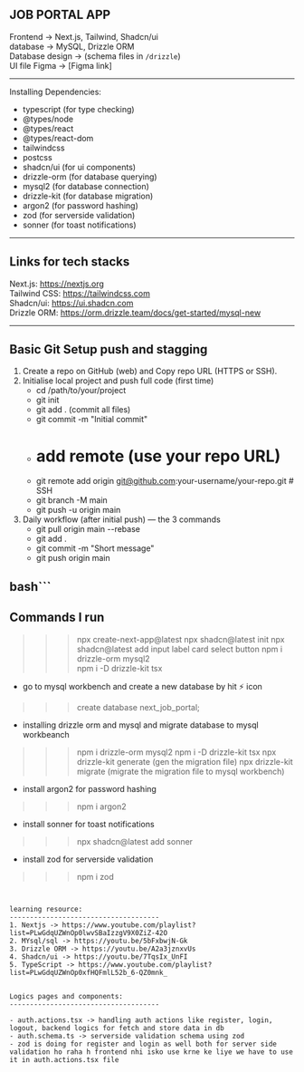JOB PORTAL APP
-------------------------------------

Frontend -> Next.js, Tailwind, Shadcn/ui  
database -> MySQL, Drizzle ORM  
Database design -> (schema files in `/drizzle`)  
UI file Figma -> [Figma link]

------------------------------------
Installing Dependencies:
- typescript (for type checking)
- @types/node
- @types/react
- @types/react-dom
- tailwindcss
- postcss
- shadcn/ui (for ui components)
- drizzle-orm (for database querying)
- mysql2 (for database connection)
- drizzle-kit (for database migration)
- argon2 (for password hashing)
- zod (for serverside validation)
- sonner (for toast notifications)



-------------------------------------
Links for tech stacks
-------------------------------------
Next.js: https://nextjs.org  
Tailwind CSS: https://tailwindcss.com  
Shadcn/ui: https://ui.shadcn.com  
Drizzle ORM: https://orm.drizzle.team/docs/get-started/mysql-new 

-------------------------------------- 
Basic Git Setup push and stagging
--------------------------------------

1. Create a repo on GitHub (web) and Copy repo URL (HTTPS or SSH).
2. Initialise local project and push full code (first time)
    - cd /path/to/your/project
    - git init
    - git add . (commit all files)
    - git commit -m "Initial commit"
    - # add remote (use your repo URL)
    - git remote add origin git@github.com:your-username/your-repo.git   # SSH
    - git branch -M main
    - git push -u origin main
3. Daily workflow (after initial push) — the 3 commands
    - git pull origin main --rebase
    - git add .
    - git commit -m "Short message"
    - git push origin main

bash```
-------------------------------------
Commands I run
-------------------------------------
>>> npx create-next-app@latest
>>> npx shadcn@latest init
>>> npx shadcn@latest add input label card select button
>>> npm i drizzle-orm mysql2  
>>> npm i -D drizzle-kit tsx 
-  go to mysql workbench and create a new database by hit ⚡ icon
>>> create database next_job_portal;

- installing drizzle orm and mysql and migrate database to mysql workbeanch
>>> npm i drizzle-orm mysql2 
>>> npm i -D drizzle-kit tsx
>>> npx drizzle-kit generate (gen the migration file)
>>> npx drizzle-kit migrate (migrate the migration file to mysql workbench)

- install argon2 for password hashing
>>> npm i argon2 

- install sonner for toast notifications
>>> npx shadcn@latest add sonner 

- install zod for serverside validation
>>> npm i zod
```


learning resource:
-------------------------------------
1. Nextjs -> https://www.youtube.com/playlist?list=PLwGdqUZWnOp0lwvSBaIzzgV9X0ZiZ-42O
2. MYsql/sql -> https://youtu.be/5bFxbwjN-Gk
3. Drizzle ORM -> https://youtu.be/A2a3jznxvUs
4. Shadcn/ui -> https://youtu.be/7TqsIx_UnFI
5. TypeScript -> https://www.youtube.com/playlist?list=PLwGdqUZWnOp0xfHQFmlL52b_6-QZ0mnk_


Logics pages and components:
-------------------------------------

- auth.actions.tsx -> handling auth actions like register, login, logout, backend logics for fetch and store data in db 
- auth.schema.ts -> serverside validation schema using zod
- zod is doing for register and login as well both for server side validation ho raha h frontend nhi isko use krne ke liye we have to use it in auth.actions.tsx file


